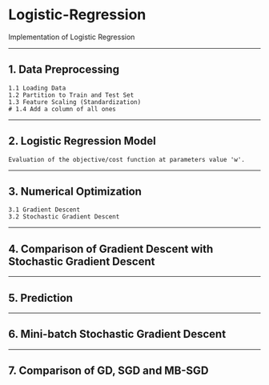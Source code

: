 # Logistic-Regression
Implementation of Logistic Regression

----
## 1. Data Preprocessing
   ```
1.1 Loading Data 
1.2 Partition to Train and Test Set
1.3 Feature Scaling (Standardization)
# 1.4 Add a column of all ones
   ```

----
## 2. Logistic Regression Model
```
Evaluation of the objective/cost function at parameters value 'w'.
```

---

## 3. Numerical Optimization
```
3.1 Gradient Descent
3.2 Stochastic Gradient Descent
```

----
## 4. Comparison of Gradient Descent with Stochastic Gradient Descent

----
## 5. Prediction

----
## 6. Mini-batch Stochastic Gradient Descent

----
## 7. Comparison of GD, SGD and MB-SGD
